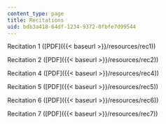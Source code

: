 ```yaml
---
content_type: page
title: Recitations
uid: bdb3a418-64df-1234-9372-0fbfe7d99544
---
```


Recitation 1 ([PDF]({{< baseurl >}}/resources/rec1))

Recitation 2 ([PDF]({{< baseurl >}}/resources/rec2))

Recitation 4 ([PDF]({{< baseurl >}}/resources/rec4))

Recitation 5 ([PDF]({{< baseurl >}}/resources/rec5))

Recitation 6 ([PDF]({{< baseurl >}}/resources/rec6))

Recitation 7 ([PDF]({{< baseurl >}}/resources/rec7))